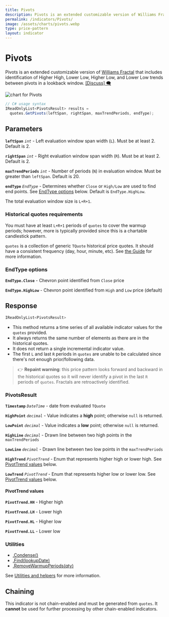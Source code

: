 ```yaml
---
title: Pivots
description: Pivots is an extended customizable version of Williams Fractal that includes identification of Higher High, Lower Low, Higher Low, and Lower Low trends between pivots in a lookback window.
permalink: /indicators/Pivots/
image: /assets/charts/pivots.webp
type: price-pattern
layout: indicator
---
```


# Pivots

Pivots is an extended customizable version of <a href="{{site.baseurl}}/indicators/Fractal/#content" rel="nofollow">Williams Fractal</a> that includes identification of Higher High, Lower Low, Higher Low, and Lower Low trends between pivots in a lookback window.
[[Discuss] 🗨️](https://github.com/DaveSkender/Stock.Indicators/discussions/436 "Community discussion about this indicator")

![chart for Pivots](/assets/charts/pivots.webp)

```csharp
// C# usage syntax
IReadOnlyList<PivotsResult> results =
  quotes.GetPivots(leftSpan, rightSpan, maxTrendPeriods, endType);
```

## Parameters

**`leftSpan`** _`int`_ - Left evaluation window span width (`L`).  Must be at least 2.  Default is 2.

**`rightSpan`** _`int`_ - Right evaluation window span width (`R`).  Must be at least 2.  Default is 2.

**`maxTrendPeriods`** _`int`_ - Number of periods (`N`) in evaluation window.  Must be greater than `leftSpan`.  Default is 20.

**`endType`** _`EndType`_ - Determines whether `Close` or `High/Low` are used to find end points.  See [EndType options](#endtype-options) below.  Default is `EndType.HighLow`.

The total evaluation window size is `L+R+1`.

### Historical quotes requirements

You must have at least `L+R+1` periods of `quotes` to cover the warmup periods; however, more is typically provided since this is a chartable candlestick pattern.

`quotes` is a collection of generic `TQuote` historical price quotes.  It should have a consistent frequency (day, hour, minute, etc).  See [the Guide]({{site.baseurl}}/guide/#historical-quotes) for more information.

### EndType options

**`EndType.Close`** - Chevron point identified from `Close` price

**`EndType.HighLow`** - Chevron point identified from `High` and `Low` price (default)

## Response

```csharp
IReadOnlyList<PivotsResult>
```

- This method returns a time series of all available indicator values for the `quotes` provided.
- It always returns the same number of elements as there are in the historical quotes.
- It does not return a single incremental indicator value.
- The first `L` and last `R` periods in `quotes` are unable to be calculated since there's not enough prior/following data.

> &#128073; **Repaint warning**: this price pattern looks forward and backward in the historical quotes so it will never identify a pivot in the last `R` periods of `quotes`.  Fractals are retroactively identified.

### PivotsResult

**`Timestamp`** _`DateTime`_ - date from evaluated `TQuote`

**`HighPoint`** _`decimal`_ - Value indicates a **high** point; otherwise `null` is returned.

**`LowPoint`** _`decimal`_ - Value indicates a **low** point; otherwise `null` is returned.

**`HighLine`** _`decimal`_ - Drawn line between two high points in the `maxTrendPeriods`

**`LowLine`** _`decimal`_ - Drawn line between two low points in the `maxTrendPeriods`

**`HighTrend`** _`PivotTrend`_ - Enum that represents higher high or lower high.  See [PivotTrend values](#pivottrend-values) below.

**`LowTrend`** _`PivotTrend`_ - Enum that represents higher low or lower low.  See [PivotTrend values](#pivottrend-values) below.

#### PivotTrend values

**`PivotTrend.HH`** - Higher high

**`PivotTrend.LH`** - Lower high

**`PivotTrend.HL`** - Higher low

**`PivotTrend.LL`** - Lower low

### Utilities

- [.Condense()]({{site.baseurl}}/utilities#condense)
- [.Find(lookupDate)]({{site.baseurl}}/utilities#find-indicator-result-by-date)
- [.RemoveWarmupPeriods(qty)]({{site.baseurl}}/utilities#remove-warmup-periods)

See [Utilities and helpers]({{site.baseurl}}/utilities#utilities-for-indicator-results) for more information.

## Chaining

This indicator is not chain-enabled and must be generated from `quotes`.  It **cannot** be used for further processing by other chain-enabled indicators.
